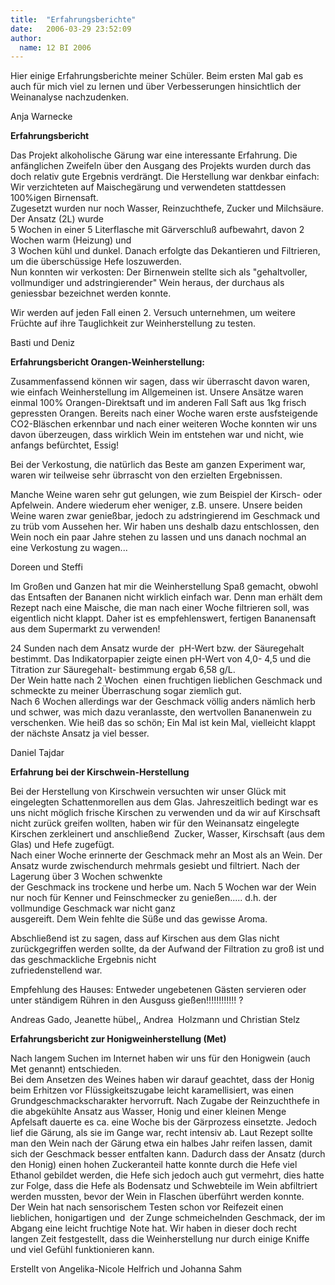 ```yaml
---
title:  "Erfahrungsberichte"
date:   2006-03-29 23:52:09
author: 
  name: 12 BI 2006
---
```


<p>Hier einige Erfahrungsberichte meiner Schüler. Beim ersten Mal gab es auch für mich viel zu lernen und über Verbesserungen hinsichtlich der Weinanalyse nachzudenken.</p>
<p>Anja Warnecke</p>
<p><strong>Erfahrungsbericht</strong></p>
<p>Das Projekt alkoholische Gärung war eine interessante Erfahrung. Die anfänglichen Zweifeln über den Ausgang des Projekts wurden durch das doch relativ gute Ergebnis verdrängt. Die Herstellung war denkbar einfach:<br />Wir verzichteten auf Maischegärung und verwendeten stattdessen 100%igen Birnensaft.<br />Zugesetzt wurden nur noch Wasser, Reinzuchthefe, Zucker und Milchsäure. Der Ansatz (2L) wurde<br />5 Wochen in einer 5 Literflasche mit Gärverschluß aufbewahrt, davon 2 Wochen warm (Heizung) und<br />3 Wochen kühl und dunkel. Danach erfolgte das Dekantieren und Filtrieren, um die überschüssige Hefe loszuwerden.<br />Nun konnten wir verkosten: Der Birnenwein stellte sich als "gehaltvoller, vollmundiger und adstringierender" Wein heraus, der durchaus als geniessbar bezeichnet werden konnte.</p>
<p>Wir werden auf jeden Fall einen 2. Versuch unternehmen, um weitere Früchte auf ihre Tauglichkeit zur Weinherstellung zu testen.</p>
<p>Basti und Deniz</p>
<p><strong>Erfahrungsbericht Orangen-Weinherstellung:</strong></p>
<p>Zusammenfassend können wir sagen, dass wir überrascht davon waren, wie einfach Weinherstellung im Allgemeinen ist. Unsere Ansätze waren einmal 100% Orangen-Direktsaft und im anderen Fall Saft aus 1kg frisch gepressten Orangen. Bereits nach einer Woche waren erste ausfsteigende CO2-Bläschen erkennbar und nach einer weiteren Woche konnten wir uns davon überzeugen, dass wirklich Wein im entstehen war und nicht, wie anfangs befürchtet, Essig!</p>
<p>Bei der Verkostung, die natürlich das Beste am ganzen Experiment war, waren wir teilweise sehr übrrascht von den erzielten Ergebnissen.</p>
<p>Manche Weine waren sehr gut gelungen, wie zum Beispiel der Kirsch- oder Apfelwein. Andere wiederum eher weniger, z.B. unsere. Unsere beiden Weine waren zwar genießbar, jedoch zu adstringierend im Geschmack und zu trüb vom Aussehen her. Wir haben uns deshalb dazu entschlossen, den Wein noch ein paar Jahre stehen zu lassen und uns danach nochmal an eine Verkostung zu wagen...</p>
<p>Doreen und Steffi</p>
<p>Im Großen und Ganzen hat mir die Weinherstellung Spaß gemacht, obwohl das Entsaften der Bananen nicht wirklich einfach war. Denn man erhält dem Rezept nach eine Maische, die man nach einer Woche filtrieren soll, was eigentlich nicht klappt. Daher ist es empfehlenswert, fertigen Bananensaft aus dem Supermarkt zu verwenden!</p>
<p>24 Sunden nach dem Ansatz wurde der  pH-Wert bzw. der Säuregehalt bestimmt. Das Indikatorpapier zeigte einen pH-Wert von 4,0- 4,5 und die Titration zur Säuregehalt- bestimmung ergab 6,58 g/L.<br />Der Wein hatte nach 2 Wochen  einen fruchtigen lieblichen Geschmack und schmeckte zu meiner Überraschung sogar ziemlich gut. <br />Nach 6 Wochen allerdings war der Geschmack völlig anders nämlich herb und schwer, was mich dazu veranlasste, den wertvollen Bananenwein zu verschenken. Wie heiß das so schön; Ein Mal ist kein Mal, vielleicht klappt der nächste Ansatz ja viel besser.</p>
<p>Daniel Tajdar</p>
<p><strong>Erfahrung bei der Kirschwein-Herstellung</strong></p>
<p>Bei der Herstellung von Kirschwein versuchten wir unser Glück mit eingelegten Schattenmorellen aus dem Glas. Jahreszeitlich bedingt war es uns nicht möglich frische Kirschen zu verwenden und da wir auf Kirschsaft nicht zurück greifen wollten, haben wir für den Weinansatz eingelegte Kirschen zerkleinert und anschließend  Zucker, Wasser, Kirschsaft (aus dem Glas) und Hefe zugefügt.<br />Nach einer Woche erinnerte der Geschmack mehr an Most als an Wein. Der Ansatz wurde zwischendurch mehrmals gesiebt und filtriert. Nach der Lagerung über 3 Wochen schwenkte<br />der Geschmack ins trockene und herbe um. Nach 5 Wochen war der Wein nur noch für Kenner und Feinschmecker zu genießen..... d.h. der vollmundige Geschmack war nicht ganz<br />ausgereift. Dem Wein fehlte die Süße und das gewisse Aroma.</p>
<p>Abschließend ist zu sagen, dass auf Kirschen aus dem Glas nicht zurückgegriffen werden sollte, da der Aufwand der Filtration zu groß ist und das geschmackliche Ergebnis nicht<br />zufriedenstellend war.</p>
<p>Empfehlung des Hauses: Entweder ungebetenen Gästen servieren oder unter ständigem Rühren in den Ausguss gießen!!!!!!!!!!!! ?</p>
<p>Andreas Gado, Jeanette hübel,, Andrea  Holzmann und Christian Stelz</p>
<p><strong>Erfahrungsbericht zur Honigweinherstellung (Met)</strong></p>
<p>Nach langem Suchen im Internet haben wir uns für den Honigwein (auch Met genannt) entschieden.<br />Bei dem Ansetzen des Weines haben wir darauf geachtet, dass der Honig beim Erhitzen vor Flüssigkeitszugabe leicht karamellisiert, was einen Grundgeschmackscharakter hervorruft. Nach Zugabe der Reinzuchthefe in die abgekühlte Ansatz aus Wasser, Honig und einer kleinen Menge Apfelsaft dauerte es ca. eine Woche bis der Gärprozess einsetzte. Jedoch lief die Gärung, als sie im Gange war, recht intensiv ab. Laut Rezept sollte man den Wein nach der Gärung etwa ein halbes Jahr reifen lassen, damit sich der Geschmack besser entfalten kann. Dadurch dass der Ansatz (durch den Honig) einen hohen Zuckeranteil hatte konnte durch die Hefe viel Ethanol gebildet werden, die Hefe sich jedoch auch gut vermehrt, dies hatte zur Folge, dass die Hefe als Bodensatz und Schwebteile im Wein abfiltriert werden mussten, bevor der Wein in Flaschen überführt werden konnte.<br />Der Wein hat nach sensorischem Testen schon vor Reifezeit einen lieblichen, honigartigen und  der Zunge schmeichelnden Geschmack, der im Abgang eine leicht fruchtige Note hat. Wir haben in dieser doch recht langen Zeit festgestellt, dass die Weinherstellung nur durch einige Kniffe und viel Gefühl funktionieren kann.</p>
<p>Erstellt von Angelika-Nicole Helfrich und Johanna Sahm</p>